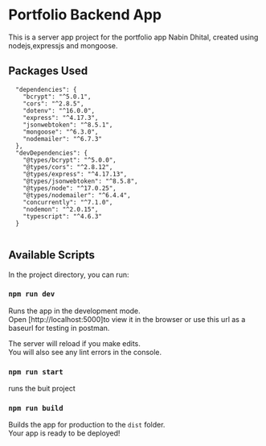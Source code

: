 # Portfolio Backend App

This is a server app project for the portfolio app Nabin Dhital, created using nodejs,expressjs and mongoose.

## Packages Used

```
  "dependencies": {
    "bcrypt": "^5.0.1",
    "cors": "^2.8.5",
    "dotenv": "^16.0.0",
    "express": "^4.17.3",
    "jsonwebtoken": "^8.5.1",
    "mongoose": "^6.3.0",
    "nodemailer": "^6.7.3"
  },
  "devDependencies": {
    "@types/bcrypt": "^5.0.0",
    "@types/cors": "^2.8.12",
    "@types/express": "^4.17.13",
    "@types/jsonwebtoken": "^8.5.8",
    "@types/node": "^17.0.25",
    "@types/nodemailer": "^6.4.4",
    "concurrently": "^7.1.0",
    "nodemon": "^2.0.15",
    "typescript": "^4.6.3"
  }
  
```

## Available Scripts

In the project directory, you can run:

### `npm run dev`

Runs the app in the development mode.\
Open [http://localhost:5000]to view it in the browser or use this url as a baseurl for testing in postman.

The server will reload if you make edits.\
You will also see any lint errors in the console.

### `npm run start`

runs the buit project

### `npm run build`

Builds the app for production to the `dist` folder.\
Your app is ready to be deployed!
